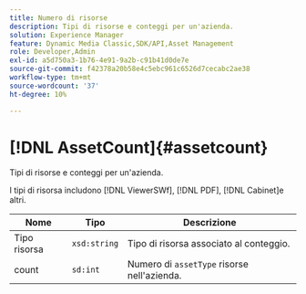 ```yaml
---
title: Numero di risorse
description: Tipi di risorse e conteggi per un'azienda.
solution: Experience Manager
feature: Dynamic Media Classic,SDK/API,Asset Management
role: Developer,Admin
exl-id: a5d750a3-1b76-4e91-9a2b-c91b41d0de7e
source-git-commit: f42378a20b58e4c5ebc961c6526d7cecabc2ae38
workflow-type: tm+mt
source-wordcount: '37'
ht-degree: 10%

---
```


# [!DNL AssetCount]{#assetcount}

Tipi di risorse e conteggi per un&#39;azienda.

I tipi di risorsa includono [!DNL ViewerSWf], [!DNL PDF], [!DNL Cabinet]e altri.

| Nome | Tipo | Descrizione |
|---|---|---|
| Tipo risorsa | `xsd:string` | Tipo di risorsa associato al conteggio. |
| count | `sd:int` | Numero di `assetType` risorse nell&#39;azienda. |
